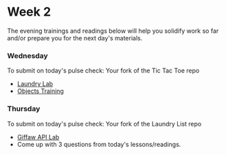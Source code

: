 # Week 2

The evening trainings and readings below will help you solidify work so far and/or prepare you for the next day's materials.



### Wednesday
To submit on today's pulse check: Your fork of the Tic Tac Toe repo

* [Laundry Lab](https://github.com/SF-WDI-LABS/laundry-lab)
* [Objects Training](https://github.com/SF-WDI-LABS/js-objects-training)


### Thursday
To submit on today's pulse check: Your fork of the Laundry List repo

* [Giffaw API Lab](https://github.com/SF-WDI-LABS/giffaw)
* Come up with 3 questions from today's lessons/readings.

<!--
### Friday/Weekend
To submit on today's pulse check:
-->
